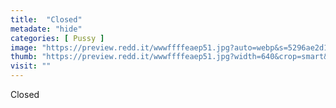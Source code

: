 ```yaml
---
title:  "Closed"
metadate: "hide"
categories: [ Pussy ]
image: "https://preview.redd.it/wwwffffeaep51.jpg?auto=webp&s=5296ae2d12c9b0bb862ef99105ad4e91a939f655"
thumb: "https://preview.redd.it/wwwffffeaep51.jpg?width=640&crop=smart&auto=webp&s=0c3e4e9be23897b6c42e39cb1be496aa40588a3d"
visit: ""
---
```

Closed
